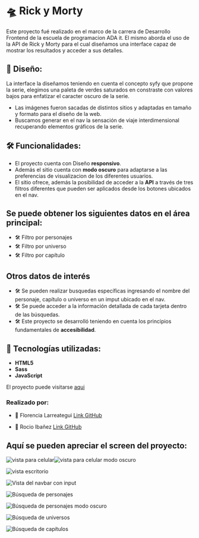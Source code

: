 # 🛸 Rick y Morty
Este proyecto fué realizado en el marco de la carrera de Desarrollo Frontend de la escuela de programacion ADA it. El mismo aborda el uso de la API de Rick y Morty para el cual diseñamos una interface capaz de mostrar los resultados y acceder a sus detalles.

## 🎨 **Diseño**:
La interface la diseñamos teniendo en cuenta el concepto syfy que propone la serie, elegimos una paleta de verdes saturados en constraste con valores bajos para enfatizar el caracter oscuro de la serie.
- Las imágenes fueron sacadas de distintos sitios y adaptadas en tamaño y formato para el diseño de la web.
- Buscamos generar en el nav la sensación de viaje interdimensional recuperando elementos gráficos de la serie.
## 🛠 **Funcionalidades**:
- El proyecto cuenta con Diseño **responsivo**.
- Además el sitio cuenta con **modo oscuro** para adaptarse a las preferencias de visualizacion de los diferentes usuarios.
- El sitio ofrece, además la posibilidad de acceder a la **API** a través de tres filtros diferentes que pueden ser aplicados desde los botones ubicados en el nav.

## Se puede obtener los siguientes datos en el área principal: 
- 🛠 Filtro por personajes
- 🛠 Filtro por universo
- 🛠 Filtro por capítulo 
 
## Otros datos de interés
- 🛠 Se pueden realizar busquedas específicas ingresando el nombre del personaje, capítulo o universo en un imput ubicado en el nav.
- 🛠 Se puede acceder a la información detallada de cada tarjeta dentro de las búsquedas.
- 🛠 Este proyecto se desarrolló teniendo en cuenta los principios fundamentales de **accesibilidad**.


## 🚀 Tecnologías utilizadas:
-	**HTML5**
-	**Sass**
-	**JavaScript**
 

El proyecto puede visitarse [aqui](https://roci16.github.io/Tp-Apis/index.html)

 ### Realizado por:
-	👧 Florencia Larreategui
 [Link GitHub](https://github.com/florencialarreategui)

-	👧 Rocio Ibañez
[Link GitHub](https://github.com/Roci16)

## Aquí se pueden apreciar el screen  del proyecto:
![vista para celular](https://raw.githubusercontent.com/Roci16/Tp-Apis/main/img-readme/celular-modo-claro.png)![vista para celular modo oscuro](https://raw.githubusercontent.com/Roci16/Tp-Apis/main/img-readme/celular-modo-oscuro.png)



![vista escritorio](https://raw.githubusercontent.com/Roci16/Tp-Apis/main/img-readme/foto-portada.jpeg)

![Vista del navbar con input](https://raw.githubusercontent.com/Roci16/Tp-Apis/main/img-readme/foto-1.jpeg)

![Búsqueda de personajes](https://raw.githubusercontent.com/Roci16/Tp-Apis/main/img-readme/personajes-modo-claro.jpeg)

![Búsqueda de personajes modo oscuro](https://raw.githubusercontent.com/Roci16/Tp-Apis/main/img-readme/personajes-modo-oscuro.jpeg)

![Búsqueda de universos](https://raw.githubusercontent.com/Roci16/Tp-Apis/main/img-readme/universos.jpeg)

![Búsqueda de capítulos](https://raw.githubusercontent.com/Roci16/Tp-Apis/main/img-readme/capitulos.jpeg)


